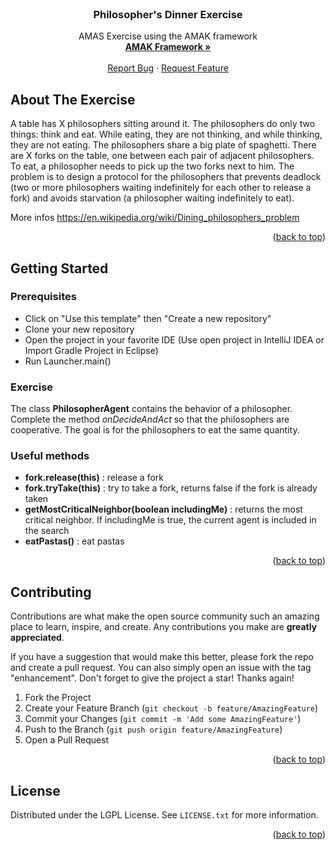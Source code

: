 <!-- Improved compatibility of back to top link: See: https://github.com/othneildrew/Best-README-Template/pull/73 -->


<!-- PROJECT SHIELDS -->
<!--
*** I'm using markdown "reference style" links for readability.
*** Reference links are enclosed in brackets [ ] instead of parentheses ( ).
*** See the bottom of this document for the declaration of the reference variables
*** for contributors-url, forks-url, etc. This is an optional, concise syntax you may use.
*** https://www.markdownguide.org/basic-syntax/#reference-style-links
-->



<!-- PROJECT LOGO -->
<br />
<div align="center">

<h3 align="center">Philosopher's Dinner Exercise</h3>

  <p align="center">
    AMAS Exercise using the AMAK framework
    <br />
    <a href="https://github.com/alexandreprl/amak"><strong>AMAK Framework »</strong></a>
    <br />
    <br />
    <a href="https://github.com/alexandreprl/amak-exercise-philosophers-dinner/issues">Report Bug</a>
    ·
    <a href="https://github.com/alexandreprl/amak-exercise-philosophers-dinner/issues">Request Feature</a>
  </p>
</div>



<!-- ABOUT THE PROJECT -->
## About The Exercise

A table has X philosophers sitting around it. The philosophers do only two things: think and eat. While eating, they are not thinking, and while thinking, they are not eating. The philosophers share a big plate of spaghetti. There are X forks on the table, one between each pair of adjacent philosophers. To eat, a philosopher needs to pick up the two forks next to him. The problem is to design a protocol for the philosophers that prevents deadlock (two or more philosophers waiting indefinitely for each other to release a fork) and avoids starvation (a philosopher waiting indefinitely to eat).

More infos https://en.wikipedia.org/wiki/Dining_philosophers_problem

<p align="right">(<a href="#readme-top">back to top</a>)</p>

<!-- GETTING STARTED -->
## Getting Started

### Prerequisites

* Click on "Use this template" then "Create a new repository"
* Clone your new repository
* Open the project in your favorite IDE (Use open project in IntelliJ IDEA or Import Gradle Project in Eclipse)
* Run Launcher.main()

### Exercise

The class __PhilosopherAgent__ contains the behavior of a philosopher. Complete the method _onDecideAndAct_ so that the philosophers are cooperative. The goal is for the philosophers to eat the same quantity.

### Useful methods

* __fork.release(this)__ : release a fork
* __fork.tryTake(this)__ : try to take a fork, returns false if the fork is already taken
* __getMostCriticalNeighbor(boolean includingMe)__ : returns the most critical neighbor. If includingMe is true, the current agent is included in the search
* __eatPastas()__ : eat pastas

<p align="right">(<a href="#readme-top">back to top</a>)</p>



<!-- CONTRIBUTING -->
## Contributing

Contributions are what make the open source community such an amazing place to learn, inspire, and create. Any contributions you make are **greatly appreciated**.

If you have a suggestion that would make this better, please fork the repo and create a pull request. You can also simply open an issue with the tag "enhancement".
Don't forget to give the project a star! Thanks again!

1. Fork the Project
2. Create your Feature Branch (`git checkout -b feature/AmazingFeature`)
3. Commit your Changes (`git commit -m 'Add some AmazingFeature'`)
4. Push to the Branch (`git push origin feature/AmazingFeature`)
5. Open a Pull Request

<p align="right">(<a href="#readme-top">back to top</a>)</p>



<!-- LICENSE -->
## License

Distributed under the LGPL License. See `LICENSE.txt` for more information.

<p align="right">(<a href="#readme-top">back to top</a>)</p>




